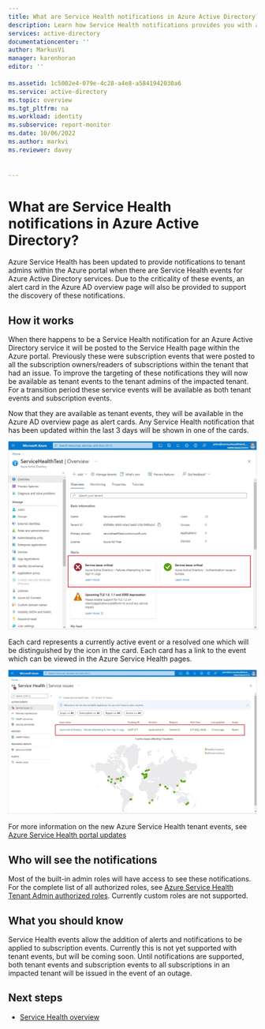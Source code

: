 ```yaml
---
title: What are Service Health notifications in Azure Active Directory? | Microsoft Docs
description: Learn how Service Health notifications provides you with a customizable dashboard which tracks the health of your Azure services in the regions where you use them. 
services: active-directory
documentationcenter: ''
author: MarkusVi
manager: karenhoran
editor: ''

ms.assetid: 1c5002e4-079e-4c28-a4e8-a5841942030a6
ms.service: active-directory
ms.topic: overview
ms.tgt_pltfrm: na
ms.workload: identity
ms.subservice: report-monitor
ms.date: 10/06/2022
ms.author: markvi
ms.reviewer: davey  


---
```

# What are Service Health notifications in Azure Active Directory?


Azure Service Health has been updated to provide notifications to tenant admins within the Azure portal when there are Service Health events for Azure Active Directory services. Due to the criticality of these events, an alert card in the Azure AD overview page will also be provided to support the discovery of these notifications. 

## How it works 

When there happens to be a Service Health notification for an Azure Active Directory service it will be posted to the Service Health page within the Azure portal.  Previously these were subscription events that were posted to all the subscription owners/readers of subscriptions within the tenant that had an issue.  To improve the targeting of these notifications they will now be available as tenant events to the tenant admins of the impacted tenant.  For a transition period these service events will be available as both tenant events and subscription events. 

Now that they are available as tenant events, they will be available in the Azure AD overview page as alert cards. Any Service Health notification that has been updated within the last 3 days will be shown in one of the cards.   

 
![Azure Service Health overview page](./media/overview-service-health-notifications/service-health-overview.png)



Each card represents a currently active event or a resolved one which will be distinguished by the icon in the card.  Each card has a link to the event which can be viewed in the Azure Service Health pages.  

 
![Azure Service Health issues page](./media/overview-service-health-notifications/service-health-issues.png)


 

For more information on the new Azure Service Health tenant events, see [Azure Service Health portal updates](link) 

## Who will see the notifications 

Most of the built-in admin roles will have access to see these notifications. For the complete list of all authorized roles, see [Azure Service Health Tenant Admin authorized roles](link).  Currently custom roles are not supported. 

## What you should know 

Service Health events allow the addition of alerts and notifications to be applied to subscription events. Currently this is not yet supported with tenant events, but will be coming soon. Until notifications are supported, both tenant events and subscription events to all subscriptions in an impacted tenant will be issued in the event of an outage.  


 



## Next steps

- [Service Health overview](service-health-overview.md)
